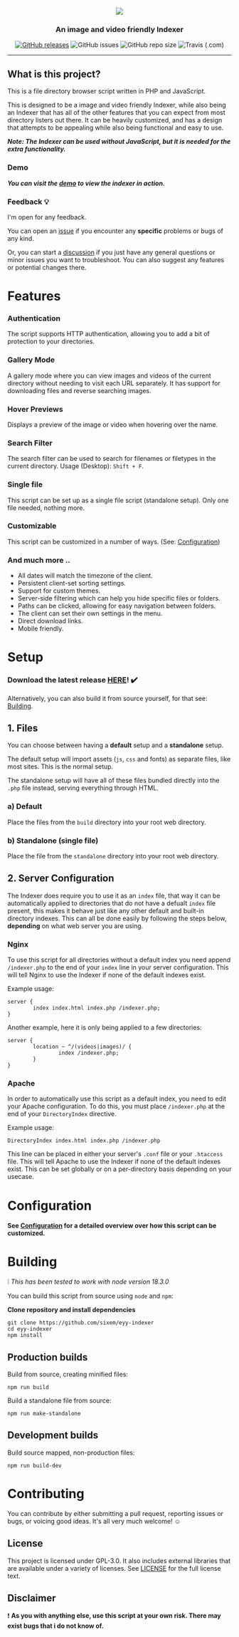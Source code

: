 <h1 align="center">
  <img src="https://raw.githubusercontent.com/sixem/eyy-indexer/master/logo.svg">
</h1>

<h3 align="center">
  <span>An image and video friendly Indexer</span><br>
</h3>

<p align="center">
<a href="https://github.com/sixem/eyy-indexer/releases"><img alt="GitHub releases" src="https://img.shields.io/github/v/release/sixem/eyy-indexer?color=2f394f&style=flat"></a> <img alt="GitHub issues" src="https://img.shields.io/github/issues/sixem/eyy-indexer?color=5a8f4e&style=flat"> <img alt="GitHub repo size" src="https://img.shields.io/github/repo-size/sixem/eyy-indexer?color=4b8b72&style=flat"> 
<img alt="Travis (.com)" src="https://img.shields.io/travis/com/sixem/eyy-indexer?style=flat">
</p>

---

## What is this project?

This is a file directory browser script written in PHP and JavaScript.

This is designed to be a image and video friendly Indexer, while also being an Indexer that has all of the other features that you can expect from most directory listers out there. It can be heavily customized, and has a design that attempts to be appealing while also being functional and easy to use.

***Note: The Indexer can be used without JavaScript, but it is needed for the extra functionality.***

### Demo

***You can visit the [demo](https://five.sh/demo/indexer/) to view the indexer in action.***

### Feedback :bulb:
I'm open for any feedback.

You can open an [issue](https://github.com/sixem/eyy-indexer/issues) if you encounter any **specific** problems or bugs of any kind.

Or, you can start a [discussion](https://github.com/sixem/eyy-indexer/discussions) if you just have any general questions or minor issues you want to troubleshoot. You can also suggest any features or potential changes there.

# Features
### **Authentication**
The script supports HTTP authentication, allowing you to add a bit of protection to your directories.
### **Gallery Mode**
A gallery mode where you can view images and videos of the current directory without needing to visit each URL separately. It has support for downloading files and reverse searching images.
### **Hover Previews**
Displays a preview of the image or video when hovering over the name.
### **Search Filter**
The search filter can be used to search for filenames or filetypes in the current directory. Usage (Desktop): `Shift + F`.
### **Single file**
This script can be set up as a single file script (standalone setup). Only one file needed, nothing more.
### **Customizable**
This script can be customized in a number of ways. (See: [Configuration](docs/CONFIG.md))
### **And much more ..**
+ All dates will match the timezone of the client.
+ Persistent client-set sorting settings.
+ Support for custom themes.
+ Server-side filtering which can help you hide specific files or folders.
+ Paths can be clicked, allowing for easy navigation between folders.
+ The client can set their own settings in the menu.
+ Direct download links.
+ Mobile friendly.

# Setup

### Download the latest release [HERE](https://github.com/sixem/eyy-indexer/releases)! :heavy_check_mark:

Alternatively, you can also build it from source yourself, for that see: [Building](#building).

## 1. Files

You can choose between having a **default** setup and a **standalone** setup.

The default setup will import assets (`js`, `css` and fonts) as separate files, like most sites. This is the normal setup.

The standalone setup will have all of these files bundled directly into the `.php` file instead, serving everything through HTML.

### a) Default
Place the files from the `build` directory into your root web directory.
### b) Standalone (single file)
Place the file from the `standalone` directory into your root web directory.

## 2. Server Configuration

The Indexer does require you to use it as an `index` file, that way it can be automatically applied to directories that do not have a defualt `index` file present, this makes it behave just like any other default and built-in directory indexes. This can all be done easily by following the steps below, **depending** on what web server you are using.

### Nginx
To use this script for all directories without a default index you need append `/indexer.php` to the end of your `index` line in your server configuration. This will tell Nginx to use the Indexer if none of the default indexes exist.

Example usage:
```
server {
        index index.html index.php /indexer.php;
}

```
Another example, here it is only being applied to a few directories:
```
server {
        location ~ ^/(videos|images)/ {
                index /indexer.php;
        }
}

```
### Apache
In order to automatically use this script as a default index, you need to edit your Apache configuration. To do this, you must place `/indexer.php` at the end of your `DirectoryIndex` directive.

Example usage:
```
DirectoryIndex index.html index.php /indexer.php
```

This line can be placed in either your server's `.conf` file or your `.htaccess` file. This will tell Apache to use the Indexer if none of the default indexes exist. This can be set globally or on a per-directory basis depending on your usecase.

# Configuration

#### See [Configuration](docs/CONFIG.md) for a detailed overview over how this script can be customized.

# Building
:grey_exclamation: _This has been tested to work with node version 18.3.0_

You can build this script from source using `node` and `npm`:


**Clone repository and install dependencies**
```
git clone https://github.com/sixem/eyy-indexer
cd eyy-indexer
npm install
```

## Production builds

Build from source, creating minified files:
```
npm run build
```

Build a standalone file from source:
```
npm run make-standalone
```

## Development builds

Build source mapped, non-production files:
```
npm run build-dev
```

# Contributing
You can contribute by either submitting a pull request, reporting issues or bugs, or voicing good ideas. It's all very much welcome! :relaxed:

## License
This project is licensed under GPL-3.0. It also includes external libraries that are available under a variety of licenses. See [LICENSE](LICENSE) for the full license text.

## Disclaimer
:heavy_exclamation_mark: **As you with anything else, use this script at your own risk. There may exist bugs that i do not know of.**